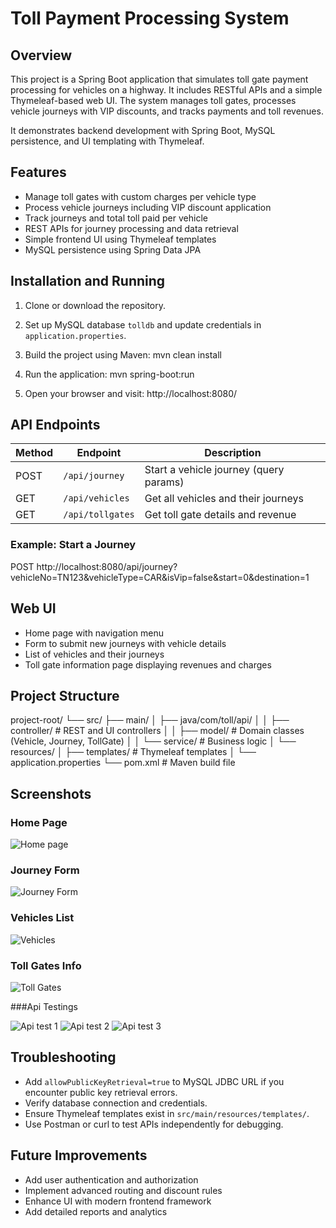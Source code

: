  # Toll Payment Processing System

## Overview
This project is a Spring Boot application that simulates toll gate payment processing for vehicles on a highway. It includes RESTful APIs and a simple Thymeleaf-based web UI. The system manages toll gates, processes vehicle journeys with VIP discounts, and tracks payments and toll revenues.

It demonstrates backend development with Spring Boot, MySQL persistence, and UI templating with Thymeleaf.

## Features
- Manage toll gates with custom charges per vehicle type  
- Process vehicle journeys including VIP discount application  
- Track journeys and total toll paid per vehicle  
- REST APIs for journey processing and data retrieval  
- Simple frontend UI using Thymeleaf templates  
- MySQL persistence using Spring Data JPA  

## Installation and Running
1. Clone or download the repository.  
2. Set up MySQL database `tolldb` and update credentials in `application.properties`.  
3. Build the project using Maven:
mvn clean install


4. Run the application:
mvn spring-boot:run

5. Open your browser and visit:
http://localhost:8080/


## API Endpoints

| Method | Endpoint           | Description                          |
|--------|--------------------|------------------------------------|
| POST   | `/api/journey`     | Start a vehicle journey (query params) |
| GET    | `/api/vehicles`    | Get all vehicles and their journeys |
| GET    | `/api/tollgates`   | Get toll gate details and revenue   |

### Example: Start a Journey  

POST http://localhost:8080/api/journey?vehicleNo=TN123&vehicleType=CAR&isVip=false&start=0&destination=1


## Web UI

- Home page with navigation menu  
- Form to submit new journeys with vehicle details  
- List of vehicles and their journeys  
- Toll gate information page displaying revenues and charges  

## Project Structure

project-root/
└── src/
├── main/
│ ├── java/com/toll/api/
│ │ ├── controller/ # REST and UI controllers
│ │ ├── model/ # Domain classes (Vehicle, Journey, TollGate)
│ │ └── service/ # Business logic
│ └── resources/
│ ├── templates/ # Thymeleaf templates
│ └── application.properties
└── pom.xml # Maven build file


## Screenshots

### Home Page 
![Home page](images/toll1.png)  


### Journey Form  
![Journey Form](images/toll2.png)

### Vehicles List  
![Vehicles](images/toll3.png)

### Toll Gates Info  
![Toll Gates](images/toll4.png)

###Api Testings

![Api test 1](images/tollapi1.png) 
![Api test 2](images/tollapi2.png) 
![Api test 3](images/tollapi3.png) 

## Troubleshooting
- Add `allowPublicKeyRetrieval=true` to MySQL JDBC URL if you encounter public key retrieval errors.  
- Verify database connection and credentials.  
- Ensure Thymeleaf templates exist in `src/main/resources/templates/`.  
- Use Postman or curl to test APIs independently for debugging.  

## Future Improvements
- Add user authentication and authorization  
- Implement advanced routing and discount rules  
- Enhance UI with modern frontend framework  
- Add detailed reports and analytics  





